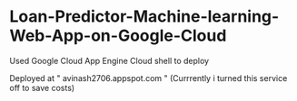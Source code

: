 # Loan-Predictor-Machine-learning-Web-App-on-Google-Cloud

Used Google Cloud App Engine Cloud shell to deploy


Deployed at  " avinash2706.appspot.com "  (Currrently i turned this service off to save costs)
